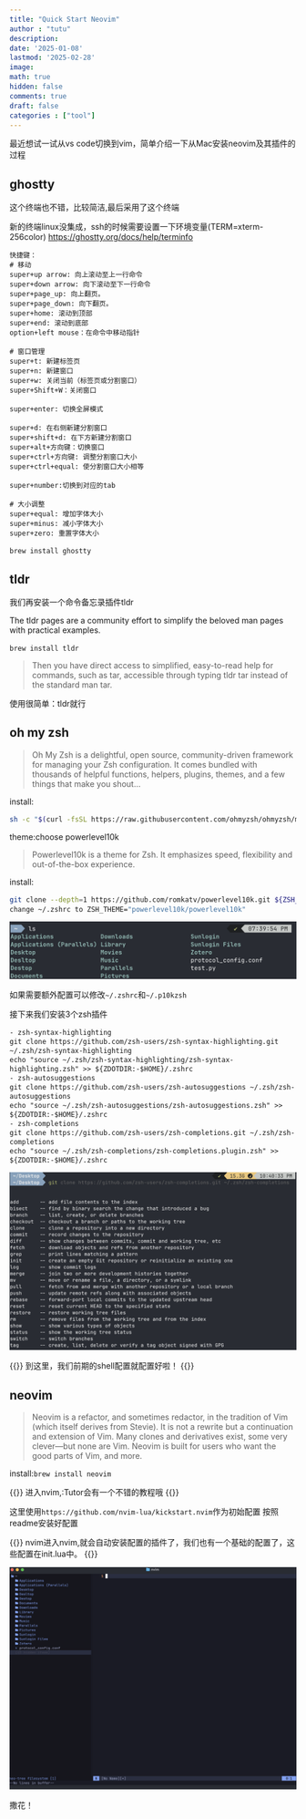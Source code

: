 ```yaml
---
title: "Quick Start Neovim"
author : "tutu"
description:
date: '2025-01-08'
lastmod: '2025-02-28'
image:
math: true
hidden: false
comments: true
draft: false
categories : ["tool"]
---
```


最近想试一试从vs code切换到vim，简单介绍一下从Mac安装neovim及其插件的过程

## ghostty

这个终端也不错，比较简洁,最后采用了这个终端

新的终端linux没集成，ssh的时候需要设置一下环境变量(TERM=xterm-256color)
<https://ghostty.org/docs/help/terminfo>

```raw
快捷键：
# 移动
super+up arrow: 向上滚动至上一行命令
super+down arrow: 向下滚动至下一行命令
super+page_up: 向上翻页。
super+page_down: 向下翻页。
super+home: 滚动到顶部
super+end: 滚动到底部
option+left mouse：在命令中移动指针

# 窗口管理
super+t: 新建标签页
super+n: 新建窗口
super+w: 关闭当前（标签页或分割窗口）
super+Shift+W：关闭窗口

super+enter: 切换全屏模式

super+d: 在右侧新建分割窗口
super+shift+d: 在下方新建分割窗口
super+alt+方向键：切换窗口
super+ctrl+方向键: 调整分割窗口大小
super+ctrl+equal: 使分割窗口大小相等

super+number:切换到对应的tab

# 大小调整
super+equal: 增加字体大小
super+minus: 减小字体大小
super+zero: 重置字体大小

```

`brew install ghostty`

## tldr

我们再安装一个命令备忘录插件tldr

The tldr pages are a community effort to simplify the beloved man pages with practical examples.

`brew install tldr`

> Then you have direct access to simplified, easy-to-read help for commands, such as tar, accessible through typing tldr tar instead of the standard man tar.

使用很简单：tldr就行

## oh my zsh

>Oh My Zsh is a delightful, open source, community-driven framework for managing your Zsh configuration. It comes bundled with thousands of helpful functions, helpers, plugins, themes, and a few things that make you shout...

install:

```zsh
sh -c "$(curl -fsSL https://raw.githubusercontent.com/ohmyzsh/ohmyzsh/master/tools/install.sh)"
```

theme:choose powerlevel10k
>Powerlevel10k is a theme for Zsh. It emphasizes speed, flexibility and out-of-the-box experience.

install:

```zsh
git clone --depth=1 https://github.com/romkatv/powerlevel10k.git ${ZSH_CUSTOM:-$HOME/.oh-my-zsh/custom}/themes/powerlevel10k
change ~/.zshrc to ZSH_THEME="powerlevel10k/powerlevel10k"
```

![配置好主题后的样子](powerline10k.png)

如果需要额外配置可以修改`~/.zshrc`和`~/.p10kzsh`

接下来我们安装3个zsh插件

```shell
- zsh-syntax-highlighting
git clone https://github.com/zsh-users/zsh-syntax-highlighting.git ~/.zsh/zsh-syntax-highlighting
echo "source ~/.zsh/zsh-syntax-highlighting/zsh-syntax-highlighting.zsh" >> ${ZDOTDIR:-$HOME}/.zshrc
- zsh-autosuggestions
git clone https://github.com/zsh-users/zsh-autosuggestions ~/.zsh/zsh-autosuggestions
echo "source ~/.zsh/zsh-autosuggestions/zsh-autosuggestions.zsh" >> ${ZDOTDIR:-$HOME}/.zshrc
- zsh-completions
git clone https://github.com/zsh-users/zsh-completions.git ~/.zsh/zsh-completions
echo "source ~/.zsh/zsh-completions/zsh-completions.plugin.zsh" >> ${ZDOTDIR:-$HOME}/.zshrc

```

![after plugin](customized_oh_my_zsh.png)

{{<notice note>}}
到这里，我们前期的shell配置就配置好啦！
{{</notice>}}

## neovim

> Neovim is a refactor, and sometimes redactor, in the tradition of Vim (which itself derives from Stevie). It is not a rewrite but a continuation and extension of Vim. Many clones and derivatives exist, some very clever—but none are Vim. Neovim is built for users who want the good parts of Vim, and more.

install:`brew install neovim`

{{<notice tip>}}
进入nvim,:Tutor会有一个不错的教程哦
{{</notice>}}

这里使用`https://github.com/nvim-lua/kickstart.nvim`作为初始配置
按照readme安装好配置

{{<notice note>}}
nvim进入nvim,就会自动安装配置的插件了，我们也有一个基础的配置了，这些配置在init.lua中。
{{</notice>}}

![nvim](nvim.png)

撒花！
